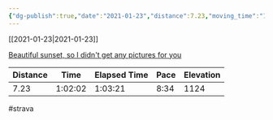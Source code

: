 ```yaml
---
{"dg-publish":true,"date":"2021-01-23","distance":7.23,"moving_time":"1:02:02","elapsed_time":"1:03:21","pace":"8:34","total_elevation_gain":1124,"url":"https://www.strava.com/activities/4670970327","permalink":"/01-personal/strava/2021-01-23-beautiful-sunset-so-i-didn-t-get-any-pictures-for-you/","dgPassFrontmatter":true}
---
```



[[2021-01-23\|2021-01-23]]

[Beautiful sunset, so I didn't get any pictures for you](https://www.strava.com/activities/4670970327)

| Distance | Time    | Elapsed Time | Pace | Elevation |
| -------- | ------- | ------------ | ---- | --------- |
| 7.23     | 1:02:02 | 1:03:21      | 8:34 | 1124      |




#strava
